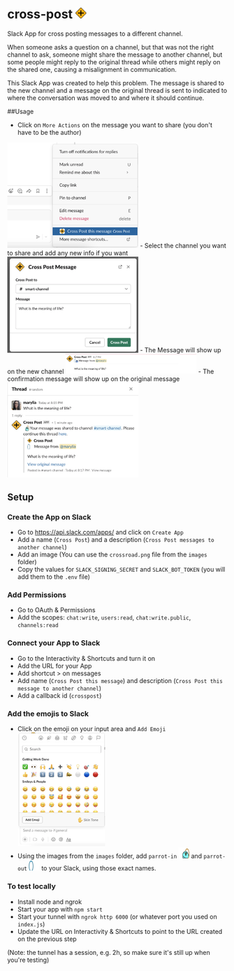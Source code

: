 # cross-post <img src="images/crossroad.png" width="25"/>

Slack App for cross posting messages to a different channel.

When someone asks a question on a channel, but that was not the right channel to ask, 
someone might share the message to another channel, but some people might reply to the original thread while
others might reply on the shared one, causing a misalignment in communication.

This Slack App was created to help this problem. The message is shared to the new
channel and a message on the original thread is sent to indicated to where the conversation was
moved to and where it should continue.

##Usage
- Click on `More Actions` on the message you want to share (you don't have to be the author)  
<img src="images/select-action.png" width="300"/>
- Select the channel you want to share and add any new info if you want   
<img src="images/share-message.png" width="300"/>
- The Message will show up on the new channel  
<img src="images/shared-message.png" width="300"/>
- The confirmation message will show up on the original message  
<img src="images/confirmation-message.png" width="300"/>

## Setup
### Create the App on Slack
- Go to https://api.slack.com/apps/ and click on `Create App`  
- Add a name (`Cross Post`) and a description (`Cross Post messages to another channel`)   
- Add an image (You can use the `crossroad.png` file from the `images` folder)  
- Copy the values for `SLACK_SIGNING_SECRET` and `SLACK_BOT_TOKEN` (you will add them to the `.env` file)

### Add Permissions
- Go to OAuth & Permissions
- Add the scopes: `chat:write`, `users:read`, `chat:write.public`, `channels:read`

### Connect your App to Slack
- Go to the Interactivity & Shortcuts and turn it on
- Add the URL for your App
- Add shortcut > on messages
- Add name (`Cross Post this message`) and description (`Cross Post this message to another channel`) 
- Add a callback id (`crosspost`)

### Add the emojis to Slack
- Click on the emoji on your input area and `Add Emoji`  
  <img src="images/add-emoji.png" width="200"/>
- Using the images from the `images` folder, add `parrot-in` <img src="images/parrot-in.gif" width="25"/> and `parrot-out` <img src="images/parrot-out.gif" width="25"/> to your Slack, using those exact names.  


### To test locally
- Install node and ngrok
- Start your app with `npm start`
- Start your tunnel with `ngrok http 6000` (or whatever port you used on `index.js`)
- Update the URL on Interactivity & Shortcuts to point to the URL created on the previous step

(Note: the tunnel has a session, e.g. 2h, so make sure it's still up when you're testing)